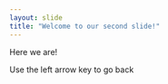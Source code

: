 ```yaml
---
layout: slide
title: "Welcome to our second slide!"
---
```

Here we are!

Use the left arrow key to go back
